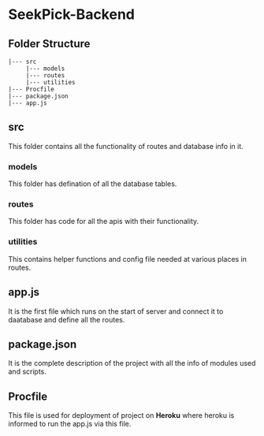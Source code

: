 # SeekPick-Backend

## Folder Structure

```
|--- src
     |--- models
     |--- routes
     |--- utilities
|--- Procfile
|--- package.json
|--- app.js
```

## src
This folder contains all the  functionality of routes and database info in it.

### models
This folder has defination of all the database tables.

### routes
This folder has code for all the apis with their functionality.

### utilities
This contains helper functions and config file needed at various places in  routes.

## app.js
It is the first file which runs on the start of server and connect it to daatabase and define all the routes.

## package.json
It is the complete description of the project with all the info of modules used and scripts.

## Procfile
This file is used for deployment of project on **Heroku** where heroku is informed to run the app.js via this file.
